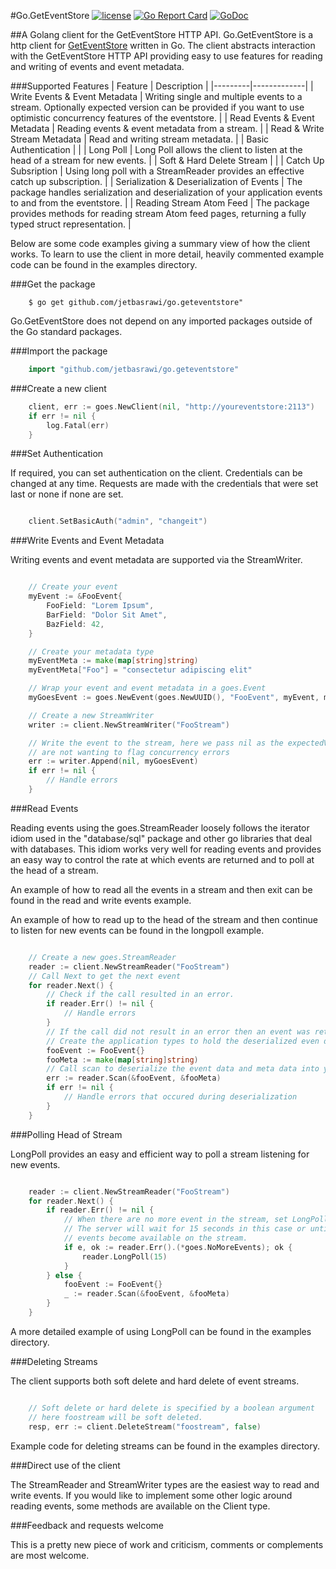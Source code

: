 #Go.GetEventStore [![license](https://img.shields.io/badge/license-BSD-blue.svg?maxAge=2592000)](https://github.com/jetbasrawi/go.geteventstore/blob/master/LICENSE.md) [![Go Report Card](https://goreportcard.com/badge/github.com/jetbasrawi/go.geteventstore)](https://goreportcard.com/report/github.com/jetbasrawi/go.geteventstore) [![GoDoc](https://godoc.org/github.com/jetbasrawi/go.geteventstore?status.svg)](https://godoc.org/github.com/jetbasrawi/go.geteventstore)

##A Golang client for the GetEventStore HTTP API. 
Go.GetEventStore is a http client for [GetEventStore](https://geteventstore.com) written in Go. The 
client abstracts interaction with the GetEventStore HTTP API providing easy to use features 
for reading and writing of events and event metadata.

###Supported Features
| Feature | Description |
|---------|-------------|
| Write Events & Event Metadata | Writing single and multiple events to a stream. Optionally expected version can be provided if you want to use optimistic concurrency features of the eventstore. |
| Read Events & Event Metadata | Reading events & event metadata from a stream. |
| Read & Write Stream Metadata | Read and writing stream metadata. |
| Basic Authentication | |
| Long Poll | Long Poll allows the client to listen at the head of a stream for new events. |
| Soft & Hard Delete Stream | |
| Catch Up Subsription | Using long poll with a StreamReader provides an effective catch up subscription. |
| Serialization & Deserialization of Events | The package handles serialization and deserialization of your application events to and from the eventstore. |
| Reading Stream Atom Feed | The package provides methods for reading stream Atom feed pages, returning a fully typed struct representation. |


Below are some code examples giving a summary view of how the client works. To learn to use 
the client in more detail, heavily commented example code can be found in the examples directory.

###Get the package
```
    $ go get github.com/jetbasrawi/go.geteventstore"
```
Go.GetEventStore does not depend on any imported packages outside of the Go standard packages. 

###Import the package
```go 
    import "github.com/jetbasrawi/go.geteventstore"
```


###Create a new client

```go
    client, err := goes.NewClient(nil, "http://youreventstore:2113")
	if err != nil {
		log.Fatal(err)
	}

```

###Set Authentication

If required, you can set authentication on the client. Credentials can be changed at any time.
Requests are made with the credentials that were set last or none if none are set.

```go

    client.SetBasicAuth("admin", "changeit")

```

###Write Events and Event Metadata

Writing events and event metadata are supported via the StreamWriter. 

```go

    // Create your event
	myEvent := &FooEvent{
		FooField: "Lorem Ipsum",
		BarField: "Dolor Sit Amet",
		BazField: 42,
	}

    // Create your metadata type
    myEventMeta := make(map[string]string)
	myEventMeta["Foo"] = "consectetur adipiscing elit"

    // Wrap your event and event metadata in a goes.Event
	myGoesEvent := goes.NewEvent(goes.NewUUID(), "FooEvent", myEvent, myEventMeta)

    // Create a new StreamWriter
    writer := client.NewStreamWriter("FooStream")

    // Write the event to the stream, here we pass nil as the expectedVersion as we 
    // are not wanting to flag concurrency errors
    err := writer.Append(nil, myGoesEvent)
    if err != nil {
        // Handle errors
    }

```

###Read Events

Reading events using the goes.StreamReader loosely follows the iterator idiom used in 
the "database/sql" package and other go libraries that deal with databases. This idiom 
works very well for reading events and provides an easy way to control the rate at which 
events are returned and to poll at the head of a stream.

An example of how to read all the events in a stream and then exit can be found in the 
read and write events example.

An example of how to read up to the head of the stream and then continue to listen for new 
events can be found in the longpoll example.

```go 

    // Create a new goes.StreamReader
    reader := client.NewStreamReader("FooStream")
    // Call Next to get the next event
    for reader.Next() {
        // Check if the call resulted in an error. 
        if reader.Err() != nil {
            // Handle errors
        }
        // If the call did not result in an error then an event was returned
        // Create the application types to hold the deserialized even data and meta data
        fooEvent := FooEvent{}
        fooMeta := make(map[string]string)
        // Call scan to deserialize the event data and meta data into your types
        err := reader.Scan(&fooEvent, &fooMeta)
        if err != nil {
            // Handle errors that occured during deserialization
        }
    }

```

###Polling Head of Stream

LongPoll provides an easy and efficient way to poll a stream listening for new events.

```go 

    reader := client.NewStreamReader("FooStream")
    for reader.Next() {
        if reader.Err() != nil {
            // When there are no more event in the stream, set LongPoll. 
            // The server will wait for 15 seconds in this case or until
            // events become available on the stream.
            if e, ok := reader.Err().(*goes.NoMoreEvents); ok {
                reader.LongPoll(15)
            }
        } else {
            fooEvent := FooEvent{}
            _ := reader.Scan(&fooEvent, &fooMeta)
        }
    }

```

A more detailed example of using LongPoll can be found in the examples directory.

###Deleting Streams

The client supports both soft delete and hard delete of event streams. 

```go

    // Soft delete or hard delete is specified by a boolean argument
    // here foostream will be soft deleted. 
    resp, err := client.DeleteStream("foostream", false)

```

Example code for deleting streams can be found in the examples directory.

###Direct use of the client

The StreamReader and StreamWriter types are the easiest way to read and write events. If you would like to implement
some other logic around reading events, some methods are available on the Client type.

###Feedback and requests welcome

This is a pretty new piece of work and criticism, comments or complements are most welcome.






